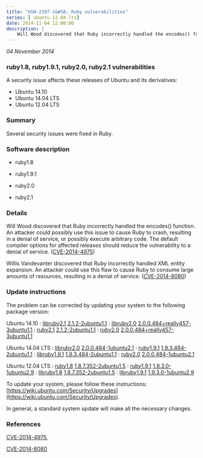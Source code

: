 ```yaml
---
title: "USN-2397-1&#58; Ruby vulnerabilities"
series: [ ubuntu-12.04-lts]
date: 2014-11-04 12:00:00
description: |
    Will Wood discovered that Ruby incorrectly handled the encodes() function. An attacker could possibly use this issue to cause Ruby to crash, resulting in a denial of service, or possibly execute arbitrary code. The default compiler options for affected releases should reduce the vulnerability to a denial of service. ([CVE-2014-4975](http://people.ubuntu.com/~ubuntu-security/cve/CVE-2014-4975))
--- 
```

 
 

*04 November 2014*

### ruby1.8, ruby1.9.1, ruby2.0, ruby2.1 vulnerabilities

A security issue affects these releases of Ubuntu and its derivatives:

* Ubuntu 14.10
* Ubuntu 14.04 LTS
* Ubuntu 12.04 LTS

### Summary

Several security issues were fixed in Ruby. 

### Software description

* ruby1.8 

* ruby1.9.1 

* ruby2.0 

* ruby2.1 

### Details

Will Wood discovered that Ruby incorrectly handled the encodes() function. An attacker could possibly use this issue to cause Ruby to crash, resulting in a denial of service, or possibly execute arbitrary code. The default compiler options for affected releases should reduce the vulnerability to a denial of service. ([CVE-2014-4975](http://people.ubuntu.com/~ubuntu-security/cve/CVE-2014-4975))

Willis Vandevanter discovered that Ruby incorrectly handled XML entity expansion. An attacker could use this flaw to cause Ruby to consume large amounts of resources, resulting in a denial of service. ([CVE-2014-8080](http://people.ubuntu.com/~ubuntu-security/cve/CVE-2014-8080)) 

### Update instructions

The problem can be corrected by updating your system to the following package version:

Ubuntu 14.10
 : [libruby2.1](https://launchpad.net/ubuntu/+source/ruby2.1) <span> [2.1.2-2ubuntu1.1](https://launchpad.net/ubuntu/+source/ruby2.1/2.1.2-2ubuntu1.1) </span> 
 : [libruby2.0](https://launchpad.net/ubuntu/+source/ruby2.0) <span> [2.0.0.484+really457-3ubuntu1.1](https://launchpad.net/ubuntu/+source/ruby2.0/2.0.0.484+really457-3ubuntu1.1) </span> 
 : [ruby2.1](https://launchpad.net/ubuntu/+source/ruby2.1) <span> [2.1.2-2ubuntu1.1](https://launchpad.net/ubuntu/+source/ruby2.1/2.1.2-2ubuntu1.1) </span> 
 : [ruby2.0](https://launchpad.net/ubuntu/+source/ruby2.0) <span> [2.0.0.484+really457-3ubuntu1.1](https://launchpad.net/ubuntu/+source/ruby2.0/2.0.0.484+really457-3ubuntu1.1) </span> 

Ubuntu 14.04 LTS
 : [libruby2.0](https://launchpad.net/ubuntu/+source/ruby2.0) <span> [2.0.0.484-1ubuntu2.1](https://launchpad.net/ubuntu/+source/ruby2.0/2.0.0.484-1ubuntu2.1) </span> 
 : [ruby1.9.1](https://launchpad.net/ubuntu/+source/ruby1.9.1) <span> [1.9.3.484-2ubuntu1.1](https://launchpad.net/ubuntu/+source/ruby1.9.1/1.9.3.484-2ubuntu1.1) </span> 
 : [libruby1.9.1](https://launchpad.net/ubuntu/+source/ruby1.9.1) <span> [1.9.3.484-2ubuntu1.1](https://launchpad.net/ubuntu/+source/ruby1.9.1/1.9.3.484-2ubuntu1.1) </span> 
 : [ruby2.0](https://launchpad.net/ubuntu/+source/ruby2.0) <span> [2.0.0.484-1ubuntu2.1](https://launchpad.net/ubuntu/+source/ruby2.0/2.0.0.484-1ubuntu2.1) </span> 

Ubuntu 12.04 LTS
 : [ruby1.8](https://launchpad.net/ubuntu/+source/ruby1.8) <span> [1.8.7.352-2ubuntu1.5](https://launchpad.net/ubuntu/+source/ruby1.8/1.8.7.352-2ubuntu1.5) </span> 
 : [ruby1.9.1](https://launchpad.net/ubuntu/+source/ruby1.9.1) <span> [1.9.3.0-1ubuntu2.9](https://launchpad.net/ubuntu/+source/ruby1.9.1/1.9.3.0-1ubuntu2.9) </span> 
 : [libruby1.8](https://launchpad.net/ubuntu/+source/ruby1.8) <span> [1.8.7.352-2ubuntu1.5](https://launchpad.net/ubuntu/+source/ruby1.8/1.8.7.352-2ubuntu1.5) </span> 
 : [libruby1.9.1](https://launchpad.net/ubuntu/+source/ruby1.9.1) <span> [1.9.3.0-1ubuntu2.9](https://launchpad.net/ubuntu/+source/ruby1.9.1/1.9.3.0-1ubuntu2.9) </span> 

To update your system, please follow these instructions: [https://wiki.ubuntu.com/Security/Upgrades](https://wiki.ubuntu.com/Security/Upgrades).

In general, a standard system update will make all the necessary changes. 

### References

 
 [CVE-2014-4975](http://people.ubuntu.com/~ubuntu-security/cve/CVE-2014-4975), 

 [CVE-2014-8080](http://people.ubuntu.com/~ubuntu-security/cve/CVE-2014-8080)
 

